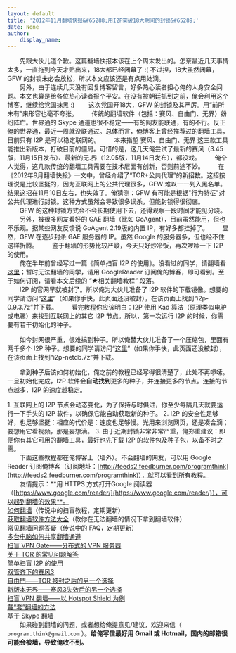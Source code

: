 ```yaml
---
layout: default
title: '2012年11月翻墙快报&#65288;用I2P突破18大期间的封锁&#65289;'
date: None
author:
    display_name: 
---
```


　　先跟大伙儿道个歉。这篇翻墙快报本该在上个周末发出的。怎奈最近几天事情太多，一直拖到今天才贴出来，18大都已经闭幕了 :( 不过捏，18大虽然闭幕，GFW 的封锁未必会放松，所以本文应该还是有点用处滴。  
　　另外，由于连续几天没有回复博客留言，好多热心读者担心俺的人身安全问题。本文也算是给各位热心读者报个平安。在没有被朝廷抓到之前，俺会利用这个博客，继续给党国抹黑 :) 　　这次党国开18大，GFW 的封锁及其严厉。用“前所未有”来形容也毫不夸张。 　　传统的翻墙软件（包括：赛风、自由门、无界）纷纷阵亡。世界通的 Skype 通道也很不稳定——有的网友能联通，有的不行。反正俺的世界通，最近一周就没联通过。总体而言，俺博客上曾经推荐过的翻墙工具，目前只有 I2P 是可以稳定联网的。 　　本来指望 赛风、自由门、无界 这三款工具能推出新版本，打破目前的僵局。可惜的是，这几天俺尝试了最新的赛风（3.45版，11月15日发布）、最新的无.界（12.05版，11月14日发布），都没戏。 　　俺个人觉得，这几款传统的翻墙工具需要在技术层面有创新，否则前途不妙。 　　在《2012年9月翻墙快报》一文中，曾经介绍了“TOR+公共代理”的新招数。这招按理说是比较坚挺的，因为互联网上的公共代理很多，GFW 难以一一列入黑名单。结果这招在11月10日左右，也失效了。俺猜测：GFW 有可能是根据"行为特征"对公共代理进行封锁。这种方式虽然会导致很多误杀，但能封锁得很彻底。 　　GFW 的这种封锁方式会不会长期使用下去，还得观察一段时间才能见分晓。 　　另外，被很多网友看好的 GAE 翻墙（比如 GoAgent），目前虽然能用，但也不乐观。据某些网友反馈说 GoAgent 2.19版的内置 IP，有好多都挂掉了。 　　显然，GFW 在逐步封杀 GAE 服务器的 IP。虽然 Google 的服务器多，但也经不住这样折腾。 　　鉴于翻墙的形势比较严峻，今天只好炒冷饭，再次啰嗦一下 I2P 的使用。  
　　俺在半年前曾经写过一篇《简单扫盲 I2P 的使用》。没看过的同学，请翻墙看[这里](https://program-think.blogspot.com/2012/06/gfw-i2p.html)；暂时无法翻墙的同学，请用 GoogleReader 订阅俺的博客，即可看到。至于如何订阅，请看本文后续的 “★相关翻墙教程” 段落。  
　　I2P 的官网早就被封了。所以俺为大伙儿准备了 I2P 软件的下载镜像。想要的同学请访问“[这里](https://cid-f5b0090663feeada.office.live.com/self.aspx/.Public/G_F_W/)”（如果你手快，此页面还没被封），在该页面上找到“i2p-0.9.3.7z”并下载。 　　看完教程你应该明白：I2P 使用 Kad 算法（原理类似电驴或电骡）来找到互联网上的其它 I2P 节点。所以，第一次运行 I2P 的时候，你需要有若干初始化的种子。

　　如今封网很严重，很难搞到种子。所以俺替大伙儿准备了一个压缩包，里面有两千多个 I2P 种子。想要的同学请访问“[这里](https://onedrive.live.com/?id=F5B0090663FEEADA!730)”（如果你手快，此页面还没被封），在该页面上找到“i2p-netdb.7z”并下载。

　　拿到种子后该如何初始化，俺之前的教程已经写得很清楚了，此处不再啰嗦。一旦初始化完成，I2P 软件会**自动找到**更多的种子，并连接更多的节点。连接的节点越多，I2P 的速度越稳定。

1\. 互联网上的 I2P 节点会动态变化，为了保持与时俱进，你至少每隔几天就要运行一下手头的 I2P 软件，以确保它能自动获取新的种子。 2. I2P 的安全性足够好，也足够坚挺：相应的代价是：速度也足够慢。光用来浏览网页，还是凑合滴；要想用它看视频，那是妄想滴。 3. 由于近期封锁非常非常严重，俺郑重建议：即便你有其它可用的翻墙工具，最好也先下载 I2P 的软件包及种子包，以备不时之需。  
　　下面这些教程都在俺博客上（墙外）。不会翻墙的网友，可以用 Google Reader 订阅俺博客（订阅地址：[http://feeds2.feedburner.com/programthink](http://feeds2.feedburner.com/programthink)），就可以看到所有教程。  
　　友情提示：**用 HTTPS 方式打开Google 阅读器（[https://www.google.com/reader/](https://www.google.com/reader/)），可以起到翻墙的效果**。  
[如何翻墙](https://program-think.blogspot.com/2009/05/how-to-break-through-gfw.html)（传说中的扫盲教程，定期更新）  
[获取翻墙软件方法大全](https://program-think.blogspot.com/2011/03/how-to-get-gfw-tools.html)（教你在无法翻墙的情况下拿到翻墙软件）  
[常见翻墙问题答疑](https://program-think.blogspot.com/2011/09/gfw-faq.html)（传说中的 FAQ，定期更新）  
[多台电脑如何共享翻墙通道](https://program-think.blogspot.com/2013/01/cross-host-use-gfw-tool.html)  
[扫盲 VPN Gate——分布式的 VPN 服务器](https://program-think.blogspot.com/2013/04/gfw-vpngate.html)  
[关于 TOR 的常见问题解答](https://program-think.blogspot.com/2013/11/tor-faq.html)  
[简单扫盲 I2P 的使用](https://program-think.blogspot.com/2012/06/gfw-i2p.html)  
[双管齐下的赛风3](https://program-think.blogspot.com/2011/10/gfw-psiphon.html)  
[自由門——TOR 被封之后的另一个选择](https://program-think.blogspot.com/2010/03/choose-free-gate.html)  
[新版本无界——赛风3失效后的另一个选择](https://program-think.blogspot.com/2011/12/gfw-wujie.html)  
[扫盲 VPN 翻墙——以 Hotspot Shield 为例](https://program-think.blogspot.com/2011/09/gfw-vpn-hotspot-shield.html)  
[戴“套”翻墻的方法](https://program-think.blogspot.com/2009/09/break-through-gfw-with-tor.html)  
[基于 Skype 翻墙](https://program-think.blogspot.com/2011/05/through-gfw-with-skype.html)  
　　如果碰到翻墙的问题，或者想给俺提意见/建议，欢迎来信（ `program.think@gmail.com` ）。**给俺写信最好用 Gmail 或 Hotmail，国内的邮箱很可能会被墙，导致俺收不到。**

